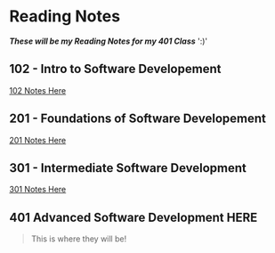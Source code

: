 # Reading Notes

 ***These will be my Reading Notes for my 401 Class*** ':)'

## 102 - Intro to Software Developement

[102 Notes Here](https://github.com/JonathanStaib/reading-notes)

## 201 - Foundations of Software Developement

[201 Notes Here](https://github.com/JonathanStaib/Reading-Notes-201)

## 301 - Intermediate Software Development

[301 Notes Here](https://github.com/JonathanStaib/reading-notes-301)

## 401 Advanced Software Development HERE

>This is where they will be!
